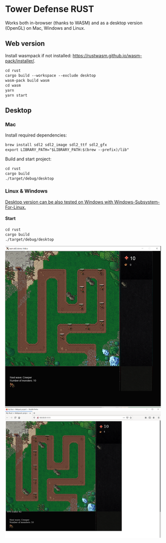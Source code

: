 # Tower Defense RUST

Works both in-browser (thanks to WASM) and as a desktop version (OpenGL) on Mac, Windows and Linux.

## Web version

Install wasmpack if not installed: https://rustwasm.github.io/wasm-pack/installer/.

```
cd rust
cargo build --workspace --exclude desktop
wasm-pack build wasm
cd wasm
yarn
yarn start
```

## Desktop

### Mac

Install required dependencies:

```
brew install sdl2 sdl2_image sdl2_ttf sdl2_gfx
export LIBRARY_PATH="$LIBRARY_PATH:$(brew --prefix)/lib"
```

Build and start project:

```
cd rust
cargo build
./target/debug/desktop
```

### Linux & Windows

[Desktop version can be also tested on Windows with Windows-Subsystem-For-Linux.](https://docs.microsoft.com/en-us/windows/wsl/tutorials/gui-apps)

#### Start

```
cd rust
cargo build
./target/debug/desktop
```

<img src="./demo-screenshot-desktop.png"/>
<img src="./demo-screenshot-web.png"/>
